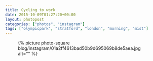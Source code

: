 ```yaml
---
title: Cycling to work
date: 2015-10-09T01:27:20+00:00
layout: photopost
categories: ["photos", "instagram"]
tags: ["olympicpark", "stratford", "london", "morning", "mist"]
---
```


<figure class="photo photo--square">
  {% picture photo-square blog/instagram/01a2ff4613bad50b9d695069b8de5aea.jpg alt="" %}
</figure>


